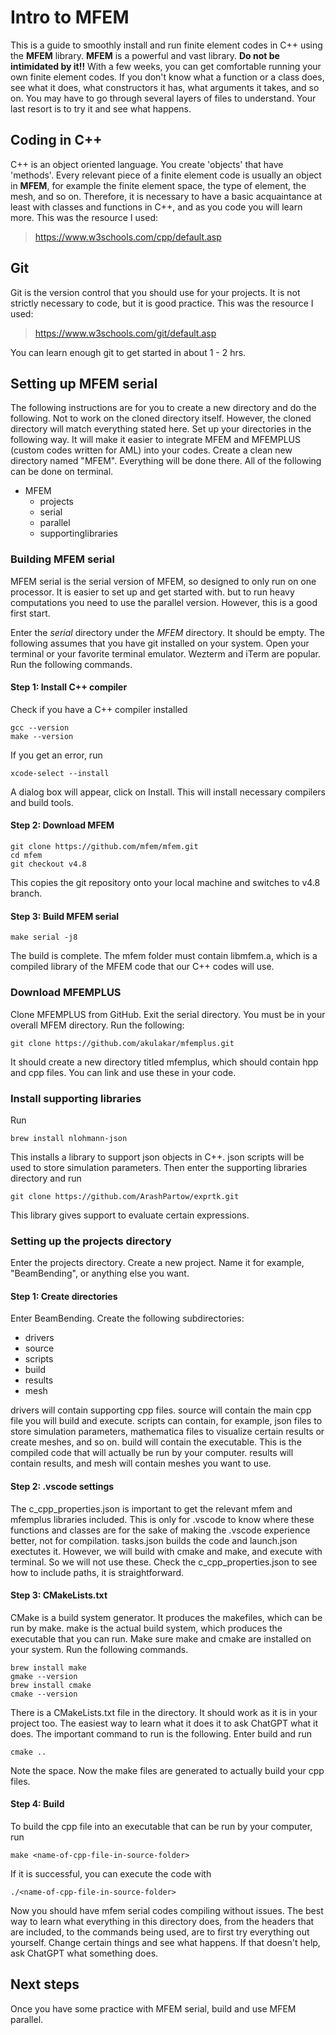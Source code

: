 # Intro to MFEM

This is a guide to smoothly install and run finite element codes in C++ using the **MFEM** library. **MFEM** is a powerful and vast library. **Do not be intimidated by it!!** With a few weeks, you can get comfortable running your own finite element codes. If you don't know what a function or a class does, see what it does, what constructors it has, what arguments it takes, and so on. You may have to go through several layers of files to understand. Your last resort is to try it and see what happens. 

## Coding in C++

C++ is an object oriented language. You create 'objects' that have 'methods'. Every relevant piece of a finite element code is usually an object in **MFEM**, for example the finite element space, the type of element, the mesh, and so on. Therefore, it is necessary to have a basic acquaintance at least with classes and functions in C++, and as you code you will learn more.
This was the resource I used: 
> https://www.w3schools.com/cpp/default.asp

## Git

Git is the version control that you should use for your projects. It is not strictly necessary to code, but it is good practice.
This was the resource I used:
> https://www.w3schools.com/git/default.asp

You can learn enough git to get started in about 1 - 2 hrs. 

## Setting up MFEM serial

The following instructions are for you to create a new directory and do the following. Not to work on the cloned directory itself. However, the cloned directory will match everything stated here.
Set up your directories in the following way. It will make it easier to integrate MFEM and MFEMPLUS (custom codes written for AML) into your codes. Create a clean new directory named "MFEM". Everything will be done there. All of the following can be done on terminal. 

- MFEM
	- projects
	- serial
	- parallel
	- supportinglibraries

### Building MFEM serial

MFEM serial is the serial version of MFEM, so designed to only run on one processor. It is easier to set up and get started with. but to run heavy computations you need to use the parallel version. However, this is a good first start.

Enter the *serial* directory under the *MFEM* directory. It should be empty. The following assumes that you have git installed on your system. Open your terminal or your favorite terminal emulator. Wezterm and iTerm are popular. Run the following commands.

#### Step 1: Install C++ compiler
Check if you have a C++ compiler installed

	gcc --version
	make --version

If you get an error, run 

	xcode-select --install

A dialog box will appear, click on Install. This will install necessary compilers and build tools.

#### Step 2: Download MFEM

	git clone https://github.com/mfem/mfem.git
	cd mfem
	git checkout v4.8

This copies the git repository onto your local machine and switches to v4.8 branch.

#### Step 3: Build MFEM serial

	make serial -j8

The build is complete. The mfem folder must contain libmfem.a, which is a compiled library of the MFEM code that our C++ codes will use.

### Download MFEMPLUS

Clone MFEMPLUS from GitHub. Exit the serial directory. You must be in your overall MFEM directory. Run the following:

	git clone https://github.com/akulakar/mfemplus.git

It should create a new directory titled mfemplus, which should contain hpp and cpp files. You can link and use these in your code.


### Install supporting libraries

Run

	brew install nlohmann-json

This installs a library to support json objects in C++. json scripts will be used to store simulation parameters.
Then enter the supporting libraries directory and run

	git clone https://github.com/ArashPartow/exprtk.git

This library gives support to evaluate certain expressions. 

### Setting up the projects directory

Enter the projects directory. Create a new project. Name it for example, "BeamBending", or anything else you want.

#### Step 1: Create directories

Enter BeamBending. Create the following subdirectories:

- drivers
- source
- scripts
- build
- results
- mesh

drivers will contain supporting cpp files. source will contain the main cpp file you will build and execute. scripts can contain, for example, json files to store simulation parameters, mathematica files to visualize certain results or create meshes, and so on. build will contain the executable. This is the compiled code that will actually be run by your computer. results will contain results, and mesh will contain meshes you want to use.

#### Step 2: .vscode settings

The c_cpp_properties.json is important to get the relevant mfem and mfemplus libraries included. This is only for .vscode to know where these functions and classes are for the sake of making the .vscode experience better, not for compilation. tasks.json builds the code and launch.json exectutes it. However, we will build with cmake and make, and execute with terminal. So we will not use these. Check the c_cpp_properties.json to see how to include paths, it is straightforward.

#### Step 3: CMakeLists.txt

CMake is a build system generator. It produces the makefiles, which can be run by make. make is the actual build system, which produces the executable that you can run. Make sure make and cmake are installed on your system. Run the following commands.

	brew install make
	gmake --version
	brew install cmake
	cmake --version

There is a CMakeLists.txt file in the directory. It should work as it is in your project too. The easiest way to learn what it does it to ask ChatGPT what it does. The important command to run is the following. Enter build and run

	cmake ..

Note the space. Now the make files are generated to actually build your cpp files. 

#### Step 4: Build

To build the cpp file into an executable that can be run by your computer, run

	make <name-of-cpp-file-in-source-folder>

If it is successful, you can execute the code with 

	./<name-of-cpp-file-in-source-folder>

Now you should have mfem serial codes compiling without issues. The best way to learn what everything in this directory does, from the headers that are included, to the commands being used, are to first try everything out yourself. Change certain things and see what happens. If that doesn't help, ask ChatGPT what something does. 


## Next steps

Once you have some practice with MFEM serial, build and use MFEM parallel.